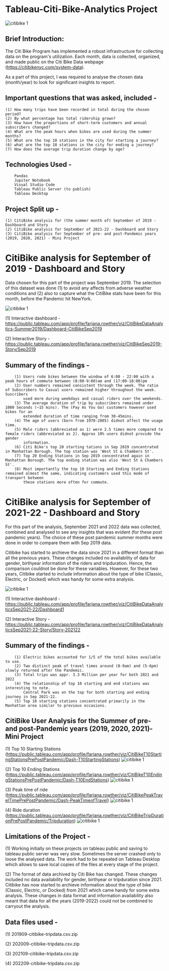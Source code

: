 # Tableau-Citi-Bike-Analytics Project

![citibike 1](https://user-images.githubusercontent.com/111912050/213473240-0ad6b610-bb5b-4f40-a2b1-d04f7a9f3b2d.jpeg)


## Brief Introduction:
The Citi Bike Program has implemented a robust infrastructure for collecting data on the program's utilization. Each month, data is collected, organized, and made public on the Citi Bike Data webpage (https://citibikenyc.com/system-data). 

As a part of this project, I was required to analyse the chosen data (month/year) to look for significant insights to report. 

## Important questions that was asked, included -
    (1) How many trips have been recorded in total during the chosen period?
    (2) By what percentage has total ridership grown?
    (3) How have the proportions of short-term customers and annual subscribers changed?
    (4) What are the peak hours when bikes are used during the summer months?
    (5) What are the top 10 stations in the city for starting a journey?
    (6) what are the top 10 stations in the city for ending a journey? 
    (7) How does the average trip duration change by age?

## Technologies Used -
        Pandas
        Jupiter Notebook
        Visual Studio Code
        Tableau Public Server (to publish)
        Tableau Desktop

## Project Split up -
    (1) CitiBike analysis for (the summer month of) September of 2019 - Dashboard and Story 
    (2) CitiBike analysis for September of 2021-22 - Dashboard and Story
    (3) CitiBike analysis for September of pre- and post-Pandemic years (2019, 2020, 2021) - Mini Project
    

# CitiBike analysis for September of 2019 - Dashboard and Story

Data chosen for this part of the project was September 2019. The selection of this dataset was done (1) to avoid any affects from adverse weather conditions and (2) also to capture what the CitiBike stats have been for this month, before the Pandemic hit NewYork.

![citibike 1](https://github.com/fbrowther/Tableau-Citi-Bike-Project/blob/main/Images/CitiBike%202019.png)

(1) Interactive dashboard -
https://public.tableau.com/app/profile/farjana.rowther/viz/CitiBikeDataAnalytics-Summer2019/Dashboard-CitiBikeSep2019

(2) Interactive Story - 
https://public.tableau.com/app/profile/farjana.rowther/viz/CitiBikeSep2019-Story/Sep2019

## Summary of the findings -
        (1) Users rode bikes between the window of 6:00 - 22:00 with a peak hours of commute between (8:00-9:00)am and (17:00-18:00)pm
        (2) User numbers remained consistent through the week. The ratio of Subscribers to Casual users remained higher throughout the week. Suscribers 
            used more during weekdays and casual riders over the weekends.
        (3) The average duration of trip by subscribers remained under 1000 Seconds (~15 mins). The (Pay As You Go) customers however used bikes for an
            extended duration of time ranging from 30-45mins. 
        (4) The age of users (born from 1970-2005) didnot affect the usage time.
        (5) Male riders (abbreviated as 1) were 2.5 times more compared to female riders (abbreviated as 2). Approx 10% users didnot provide the gender
            information.
        (6) Citi Bike's top 20 starting tations in Sep 2019 concentrated in Manhattan Borough. The top station was 'West St & Chambers St'.
        (7) Top 20 Ending Stations in Sep 2019 concentrated again in Manhattan Borough. The top ending station was also 'West St & Chambers St'.
        (8) Most importantly the top 10 Starting and Ending Stations remained almost the same, indicating customers used this mode of transport between
            these stations more often for commute.

# CitiBike analysis for September of 2021-22 - Dashboard and Story

For this part of the analysis, September 2021 and 2022 data was collected, combined and analysed to see any insights that was evident (for these post pandemic years). The choice of these post pandemic summer months were done in order to compare them with Sep 2019 data. 

Citibike has started to archieve the data since 2021 in a different format than all the previous years. These changes included no availability of data for gender, birthyear information of the riders and tripduration. Hence, the comparison couldnot be done for these variables. However, for these two years, Citibike started to include information about the type of bike (Classic, Electric, or Docked) which was handy for some extra analysis.

![citibike 1](https://github.com/fbrowther/Tableau-Citi-Bike-Project/blob/main/Images/CitiBike%202021-22.png)

(1) Interactive dashboard -
https://public.tableau.com/app/profile/farjana.rowther/viz/CitiBikeDataAnalyticsSep2021-22/Dashboard1

(2) Interactive Story - 
https://public.tableau.com/app/profile/farjana.rowther/viz/CitiBikeDataAnalyticsSep2021-22-Story/Story-202122

## Summary of the findings -
        (1) Electric bikes accounted for 1/5 of the total bikes available to use.
        (2) Two distinct peak of travel times around (8-9am) and (5-6pm) slowly returned after the Pandemic.
        (3) Total trips was appr. 3.3 Million per year for both 2021 and 2022
        (4) The relationship of top 10 starting and end stations was interesting to note.
            Central Park was on the top for both starting and ending journey in Sep 2021-22.
        (5) Top 10 starting stations concentrated primarily in the Manhattan area similar to previous occasions.
        

## CitiBike User Analysis for the Summer of pre- and post-Pandemic years (2019, 2020, 2021)-Mini Project

(1) Top 10 Starting Stations
(https://public.tableau.com/app/profile/farjana.rowther/viz/CitiBikeT10StartingStationsPrePostPandemic/Dash-T10StartingStations)
![citibike 1](https://github.com/fbrowther/Tableau-Citi-Bike-Project/blob/main/Images/PrePost-StartStations.png)

(2) Top 10 Ending Stations
(https://public.tableau.com/app/profile/farjana.rowther/viz/CitiBikeT10EndingStationsPrePostPandemic/Dash-T10EndStations)
![citibike 1](https://github.com/fbrowther/Tableau-Citi-Bike-Project/blob/main/Images/PrePost-EndStations.png)

(3) Peak time of ride
(https://public.tableau.com/app/profile/farjana.rowther/viz/CitiBikePeakTravelTimePrePostPandemic/Dash-PeakTimeofTravel)
![citibike 1](https://github.com/fbrowther/Tableau-Citi-Bike-Project/blob/main/Images/PrePost-Peaktime.png)

(4) Ride duration
(https://public.tableau.com/app/profile/farjana.rowther/viz/CitiBikeTripDurationPrePostPandemic/Tripduration)
![citibike 1](https://github.com/fbrowther/Tableau-Citi-Bike-Project/blob/main/Images/PrePost-Tripduration.png)


## Limitations of the Project -

(1) Working initially on these projects on tableau public and saving to tableau public server was very slow.  Sometimes the server crashed only to loose the analysed data. The work had to be repeated on Tableau Desktop which allows to save local copies of the files at every stage of the project.

(2) The format of data archived by Citi Bike has changed. These changes included no data availability for gender, birthyear or tripduration since 2021. 
Citibike has now started to archieve information about the type of bike (Classic, Electric, or Docked) from 2021 which came handy for some extra analysis.
These changes in data format and information availability also meant that data for all the years (2019-2022) could not be combined to carryout the analysis.

## Data files used -
(1) 201909-citibike-tripdata.csv.zip

(2) 202009-citibike-tripdata.csv.zip

(3) 202109-citibike-tripdata.csv.zip

(4) 202209-citibike-tripdata.csv.zip
 

